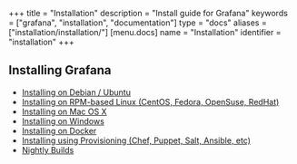 +++
title = "Installation"
description = "Install guide for Grafana"
keywords = ["grafana", "installation", "documentation"]
type = "docs"
aliases = ["installation/installation/"]
[menu.docs]
name = "Installation"
identifier = "installation"
+++

## Installing Grafana

- [Installing on Debian / Ubuntu](debian)
- [Installing on RPM-based Linux (CentOS, Fedora, OpenSuse, RedHat)](rpm)
- [Installing on Mac OS X](mac)
- [Installing on Windows](windows)
- [Installing on Docker](docker)
- [Installing using Provisioning (Chef, Puppet, Salt, Ansible, etc)](provisioning)
- [Nightly Builds](https://grafana.com/grafana/download)


